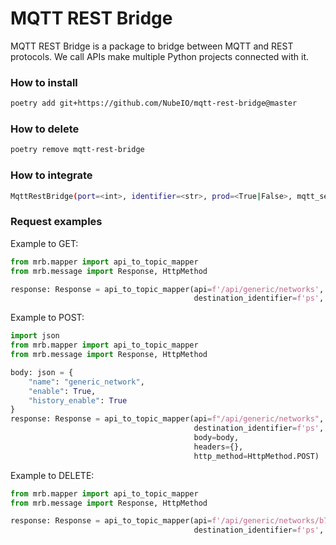 # MQTT REST Bridge

MQTT REST Bridge is a package to bridge between MQTT and REST protocols. We call APIs make multiple Python projects
connected with it.

### How to install

```bash
poetry add git+https://github.com/NubeIO/mqtt-rest-bridge@master
```

### How to delete

```bash
poetry remove mqtt-rest-bridge
```

### How to integrate

```bash
MqttRestBridge(port=<int>, identifier=<str>, prod=<True|False>, mqtt_setting=<MqttSetting>)
```


### Request examples

Example to GET:

```python
from mrb.mapper import api_to_topic_mapper
from mrb.message import Response, HttpMethod

response: Response = api_to_topic_mapper(api=f'/api/generic/networks',
                                         destination_identifier=f'ps', http_method=HttpMethod.GET)
```

Example to POST:
```python
import json
from mrb.mapper import api_to_topic_mapper
from mrb.message import Response, HttpMethod

body: json = {
    "name": "generic_network",
    "enable": True,
    "history_enable": True
}
response: Response = api_to_topic_mapper(api=f"/api/generic/networks",
                                         destination_identifier=f'ps',
                                         body=body,
                                         headers={},
                                         http_method=HttpMethod.POST)
```

Example to DELETE:

```python
from mrb.mapper import api_to_topic_mapper
from mrb.message import Response, HttpMethod

response: Response = api_to_topic_mapper(api=f'/api/generic/networks/b7a23aa5-b8a1-4a0f-9acf-4fb011bce50e',
                                         destination_identifier=f'ps', http_method=HttpMethod.DELETE)
```